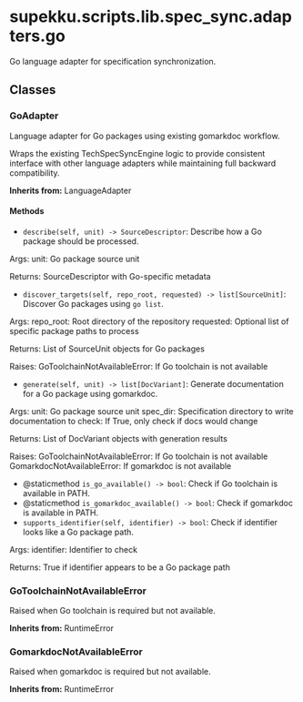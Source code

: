 # supekku.scripts.lib.spec_sync.adapters.go

Go language adapter for specification synchronization.

## Classes

### GoAdapter

Language adapter for Go packages using existing gomarkdoc workflow.

Wraps the existing TechSpecSyncEngine logic to provide consistent interface
with other language adapters while maintaining full backward compatibility.

**Inherits from:** LanguageAdapter

#### Methods

- `describe(self, unit) -> SourceDescriptor`: Describe how a Go package should be processed.

Args:
    unit: Go package source unit

Returns:
    SourceDescriptor with Go-specific metadata
- `discover_targets(self, repo_root, requested) -> list[SourceUnit]`: Discover Go packages using `go list`.

Args:
    repo_root: Root directory of the repository
    requested: Optional list of specific package paths to process

Returns:
    List of SourceUnit objects for Go packages

Raises:
    GoToolchainNotAvailableError: If Go toolchain is not available
- `generate(self, unit) -> list[DocVariant]`: Generate documentation for a Go package using gomarkdoc.

Args:
    unit: Go package source unit
    spec_dir: Specification directory to write documentation to
    check: If True, only check if docs would change

Returns:
    List of DocVariant objects with generation results

Raises:
    GoToolchainNotAvailableError: If Go toolchain is not available
    GomarkdocNotAvailableError: If gomarkdoc is not available
- @staticmethod `is_go_available() -> bool`: Check if Go toolchain is available in PATH.
- @staticmethod `is_gomarkdoc_available() -> bool`: Check if gomarkdoc is available in PATH.
- `supports_identifier(self, identifier) -> bool`: Check if identifier looks like a Go package path.

Args:
    identifier: Identifier to check

Returns:
    True if identifier appears to be a Go package path

### GoToolchainNotAvailableError

Raised when Go toolchain is required but not available.

**Inherits from:** RuntimeError

### GomarkdocNotAvailableError

Raised when gomarkdoc is required but not available.

**Inherits from:** RuntimeError

